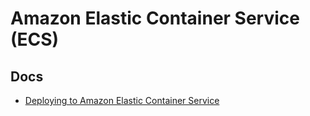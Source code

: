 # Amazon Elastic Container Service (ECS)

## Docs

- [Deploying to Amazon Elastic Container Service](https://docs.github.com/en/actions/deployment/deploying-to-your-cloud-provider/deploying-to-amazon-elastic-container-service)
